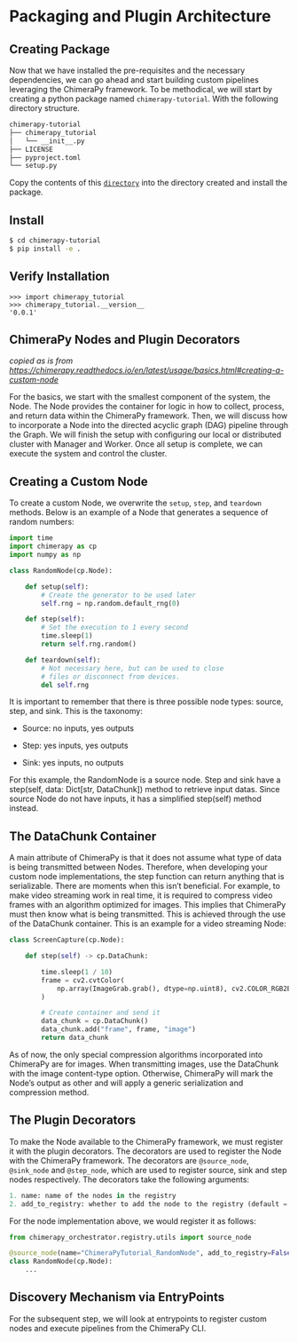 # Packaging and Plugin Architecture

## Creating Package
Now that we have installed the pre-requisites and the necessary dependencies, we can go ahead and start building custom pipelines leveraging the ChimeraPy framework. To be methodical, we will start by creating a python package named `chimerapy-tutorial`. With the following directory structure. 

```bash
chimerapy-tutorial
├── chimerapy_tutorial
│   └── __init__.py
├── LICENSE
├── pyproject.toml
└── setup.py
```
Copy the contents of this [`directory`](./chimerapy-tutorial) into the directory created and install the package.

## Install

```bash
$ cd chimerapy-tutorial
$ pip install -e .
```

## Verify Installation
```shell
>>> import chimerapy_tutorial
>>> chimerapy_tutorial.__version__
'0.0.1'
```

## ChimeraPy Nodes and Plugin Decorators

_copied as is from https://chimerapy.readthedocs.io/en/latest/usage/basics.html#creating-a-custom-node_

For the basics, we start with the smallest component of the system, the Node. The Node provides the container for logic in how to collect, process, and return data within the ChimeraPy framework. Then, we will discuss how to incorporate a Node into the directed acyclic graph (DAG) pipeline through the Graph. We will finish the setup with configuring our local or distributed cluster with Manager and Worker. Once all setup is complete, we can execute the system and control the cluster.

## Creating a Custom Node

To create a custom Node, we overwrite the `setup`, `step`, and `teardown` methods. Below is an example of a Node that generates a sequence of random numbers:

```python
import time
import chimerapy as cp
import numpy as np

class RandomNode(cp.Node):

    def setup(self):
        # Create the generator to be used later
        self.rng = np.random.default_rng(0)

    def step(self):
        # Set the execution to 1 every second
        time.sleep(1)
        return self.rng.random()

    def teardown(self):
        # Not necessary here, but can be used to close
        # files or disconnect from devices.
        del self.rng
```

It is important to remember that there is three possible node types: source, step, and sink. This is the taxonomy:

* Source: no inputs, yes outputs

* Step: yes inputs, yes outputs

* Sink: yes inputs, no outputs

For this example, the RandomNode is a source node. Step and sink have a step(self, data: Dict[str, DataChunk]) method to retrieve input datas. Since source Node do not have inputs, it has a simplified step(self) method instead.

## The DataChunk Container
A main attribute of ChimeraPy is that it does not assume what type of data is being transmitted between Nodes. Therefore, when developing your custom node implementations, the step function can return anything that is serializable. There are moments when this isn’t beneficial. For example, to make video streaming work in real time, it is required to compress video frames with an algorithm optimized for images. This implies that ChimeraPy must then know what is being transmitted. This is achieved through the use of the DataChunk container. This is an example for a video streaming Node:

```python
class ScreenCapture(cp.Node):

    def step(self) -> cp.DataChunk:

        time.sleep(1 / 10)
        frame = cv2.cvtColor(
            np.array(ImageGrab.grab(), dtype=np.uint8), cv2.COLOR_RGB2BGR
        )

        # Create container and send it
        data_chunk = cp.DataChunk()
        data_chunk.add("frame", frame, "image")
        return data_chunk
```

As of now, the only special compression algorithms incorporated into ChimeraPy are for images. When transmitting images, use the DataChunk with the image content-type option. Otherwise, ChimeraPy will mark the Node’s output as other and will apply a generic serialization and compression method.

## The Plugin Decorators
To make the Node available to the ChimeraPy framework, we must register it with the plugin decorators. The decorators are used to register the Node with the ChimeraPy framework. The decorators are `@source_node`, `@sink_node` and `@step_node`, which are used to register source, sink and step nodes respectively. The decorators take the following arguments:

```python
1. name: name of the nodes in the registry 
2. add_to_registry: whether to add the node to the registry (default = False)
```

For the node implementation above, we would register it as follows:

```python
from chimerapy_orchestrator.registry.utils import source_node

@source_node(name="ChimeraPyTutorial_RandomNode", add_to_registry=False)
class RandomNode(cp.Node):
    ...
```

## Discovery Mechanism via EntryPoints
For the subsequent step, we will look at entrypoints to register custom nodes and execute pipelines from the ChimeraPy CLI. 